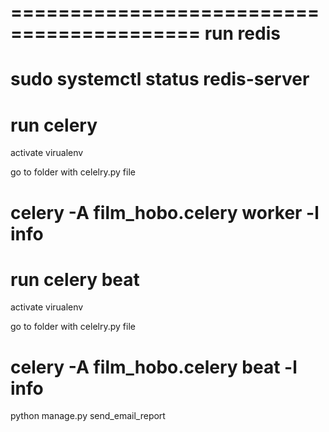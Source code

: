 ==========================================
run redis
==========================================
sudo systemctl status redis-server
==========================================
run celery
==========================================
activate virualenv

go to folder with celelry.py file

celery -A film_hobo.celery worker -l info
==========================================
run celery beat
==========================================
activate virualenv

go to folder with celelry.py file

celery -A film_hobo.celery beat -l info
==========================================
python manage.py send_email_report